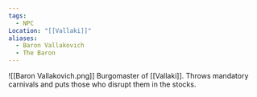 ```yaml
---
tags:
  - NPC
Location: "[[Vallaki]]"
aliases:
  - Baron Vallakovich
  - The Baron
---
```

![[Baron Vallakovich.png]]
Burgomaster of [[Vallaki]]. Throws mandatory carnivals and puts those who disrupt them in the stocks.
